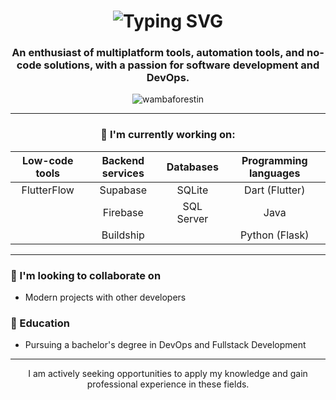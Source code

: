 <h1 align="center">
  <img src="https://readme-typing-svg.herokuapp.com?font=Fira+Code&pause=1000&color=36BCF7&center=true&vCenter=true&width=435&lines=Hi+%F0%9F%91%8B%2C+I'm+Wamba+Forestin;Welcome+to+my+GitHub+profile!" alt="Typing SVG" />
</h1>

<h3 align="center">An enthusiast of multiplatform tools, automation tools, and no-code solutions, with a passion for software development and DevOps.</h3>

<p align="center">
  <img src="https://komarev.com/ghpvc/?username=wambaforestin&label=Profile%20views&color=0e75b6&style=flat" alt="wambaforestin" />
</p>

---

<h3 align="center">🔭 I'm currently working on:</h3>

<div align="center">

| Low-code tools | Backend services | Databases | Programming languages |
|:--------------:|:-----------------:|:---------:|:----------------------:|
| FlutterFlow    | Supabase          | SQLite    | Dart (Flutter)         |
|                | Firebase          | SQL Server| Java                   |
|                | Buildship         |           | Python (Flask)         |

</div>

---

### 👯 I'm looking to collaborate on
- Modern projects with other developers

### 🌱 Education
- Pursuing a bachelor's degree in DevOps and Fullstack Development

---

<p align="center">I am actively seeking opportunities to apply my knowledge and gain professional experience in these fields.</p>
